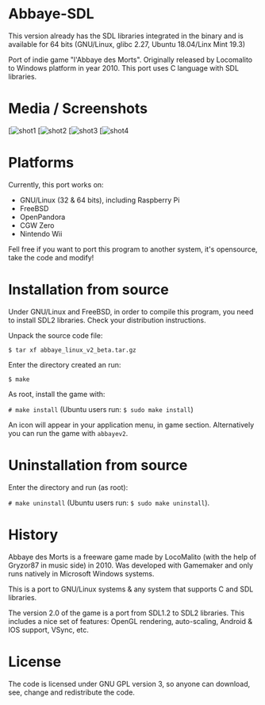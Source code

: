 # Abbaye-SDL

This version already has the SDL libraries integrated in the binary and is available for 64 bits (GNU/Linux, glibc 2.27, Ubuntu 18.04/Linx Mint 19.3)

Port of indie game "l'Abbaye des Morts". Originally released by Locomalito to Windows
platform in year 2010.
This port uses C language with SDL libraries.

# Media / Screenshots

[![shot1](https://github.com/nevat/abbayedesmorts-gpl/raw/master/screenshots/title_thumb.png)
[![shot2](https://github.com/nevat/abbayedesmorts-gpl/raw/master/screenshots/title-md_thumb.png)
[![shot3](https://github.com/nevat/abbayedesmorts-gpl/raw/master/screenshots/ingame_thumb.png)
[![shot4](https://github.com/nevat/abbayedesmorts-gpl/raw/master/screenshots/ingame-md_thumb.png)

# Platforms

Currently, this port works on:

  * GNU/Linux (32 & 64 bits), including Raspberry Pi
  * FreeBSD
  * OpenPandora
  * CGW Zero
  * Nintendo Wii

Fell free if you want to port this program to another system, it's opensource, take the
code and modify!

# Installation from source

Under GNU/Linux and FreeBSD, in order to compile this program, you need to install SDL2
libraries. Check your distribution instructions.

Unpack the source code file:

`$ tar xf abbaye_linux_v2_beta.tar.gz`

Enter the directory created an run:

`$ make`

As root, install the game with:

`# make install` (Ubuntu users run: `$ sudo make install`)

An icon will appear in your application menu, in game section.
Alternatively you can run the game with `abbayev2`.

# Uninstallation from source

Enter the directory and run (as root):

`# make uninstall` (Ubuntu users run: `$ sudo make uninstall`).

# History

Abbaye des Morts is a freeware game made by LocoMalito (with the help of Gryzor87 in
music side) in 2010. Was developed with Gamemaker and only runs natively in Microsoft
Windows systems.

This is a port to GNU/Linux systems & any system that supports C and SDL libraries.

The version 2.0 of the game is a port from SDL1.2 to SDL2 libraries. This includes a nice
set of features: OpenGL rendering, auto-scaling, Android & IOS support, VSync, etc.

# License

The code is licensed under GNU GPL version 3, so anyone can download, see, change and
redistribute the code.
